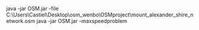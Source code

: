 java -jar OSM.jar -file C:\\Users\\Castiel\\Desktop\\osm_wenbo\\OSMproject\\mount_alexander_shire_network.osm
java -jar OSM.jar -maxspeedproblem
